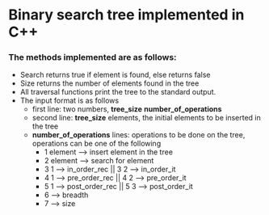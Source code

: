 # Binary search tree implemented in C++

### The methods implemented are as follows:

- Search returns true if element is found, else returns false
- Size returns the number of elements found in the tree
- All traversal functions print the tree to the standard output.
- The input format  is as follows
  - first line: two numbers, **tree_size** **number_of_operations**
  - second line: **tree_size** elements, the initial elements to be inserted in the tree
  - **number_of_operations** lines: operations to be done on the tree, operations can be one of the following
    - 1 element --> insert element in the tree
    - 2 element --> search for element
    - 3 1 --> in_order_rec    ||  3 2 --> in_order_it
    - 4 1 --> pre_order_rec   ||  4 2 --> pre_order_it
    - 5 1 --> post_order_rec   ||  5 3 --> post_order_it
    - 6 --> breadth
    - 7 --> size
